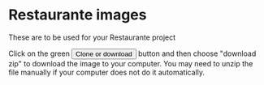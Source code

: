 # Restaurante images

These are to be used for your Restaurante project

Click on the green <button class="button=success">Clone or download</button> button and then choose "download zip" to download the image to your computer. You may need to unzip the file manually if your computer does not do it automatically.
